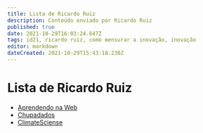 ```yaml
---
title: Lista de Ricardo Ruiz
description: Conteúdo enviado por Ricardo Ruiz
published: true
date: 2021-10-29T16:03:24.647Z
tags: id21, ricardo ruiz, como mensurar a inovação, inovação
editor: markdown
dateCreated: 2021-10-29T15:43:18.230Z
---
```


# Lista de Ricardo Ruiz

- [Aprendendo na Web](/recursos/aprendendo-na-web)
- [Chupadados](/recursos/chupadados)
- [ClimateSciense](/recursos/climatesciense)